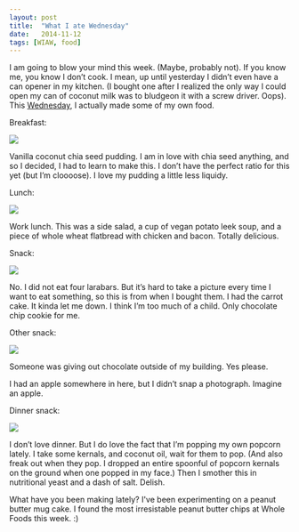 ```yaml
---
layout: post
title:  "What I ate Wednesday"
date:   2014-11-12
tags: [WIAW, food]
---
```


I am going to blow your mind this week. (Maybe, probably not). If you know me, you know I don’t cook. I mean, up until yesterday I didn’t even have a can opener in my kitchen. (I bought one after I realized the only way I could open my can of coconut milk was to bludgeon it with a screw driver. Oops). This [Wednesday](http://peasandcrayons.com/), I actually made some of my own food. 

Breakfast:

![](https://lh3.googleusercontent.com/-YmNfCoBh6NA/VFz2ONSsOyI/AAAAAAAAN90/pYXEETIdQ9M/w873-h623-no/IMG_4345.JPG)

Vanilla coconut chia seed pudding. I am in love with chia seed anything, and so I decided, I had to learn to make this. I don’t have the perfect ratio for this yet (but I’m cloooose). I love my pudding a little less liquidy.

Lunch:

![](https://lh5.googleusercontent.com/-bDlzNZbXZLg/VGJuxU9Eh4I/AAAAAAAAN9s/XRu-EiGp7mw/w873-h769-no/IMG_4459.JPG)

Work lunch. This was a side salad, a cup of vegan potato leek soup, and a piece of whole wheat flatbread with chicken and bacon. Totally delicious. 

Snack:

![](https://lh3.googleusercontent.com/-bme3mSC815I/VF5lf3od1UI/AAAAAAAAN-E/5KWiSo-Rsgw/s873-no/IMG_4360.JPG)

No. I did not eat four larabars. But it’s hard to take a picture every time I want to eat something, so this is from when I bought them. I had the carrot cake. It kinda let me down. I think I’m too much of a child. Only chocolate chip cookie for me. 

Other snack: 

![](https://lh6.googleusercontent.com/-JUUbXzgPRnU/VF1pLpYDFSI/AAAAAAAAN-M/kLspILo3y-A/w873-h1164-no/IMG_4350.JPG)

Someone was giving out chocolate outside of my building. Yes please.

I had an apple somewhere in here, but I didn’t snap a photograph. Imagine an apple. 

Dinner snack:

![](https://lh3.googleusercontent.com/-Jkyi2vHZ238/VGLUAF7AYEI/AAAAAAAAN9k/WT42_CngX3w/s873-no/IMG_4463.JPG)

I don’t love dinner. But I do love the fact that I’m popping my own popcorn lately. I take some kernals, and coconut oil, wait for them to pop. (And also freak out when they pop. I dropped an entire spoonful of popcorn kernals on the ground when one popped in my face.) Then I smother this in nutritional yeast and a dash of salt. Delish.

What have you been making lately? I've been experimenting on a peanut butter mug cake. I found the most irresistable peanut butter chips at Whole Foods this week. :)
